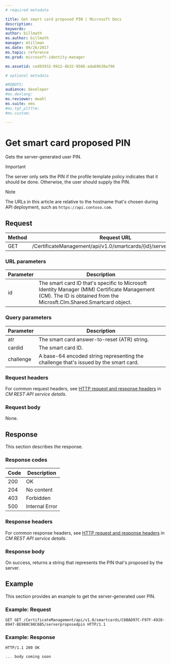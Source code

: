 ```yaml
---
# required metadata

title: Get smart card proposed PIN | Microsoft Docs
description:
keywords:
author: billmath
ms.author: billmath
manager: mtillman
ms.date: 09/26/2017
ms.topic: reference
ms.prod: microsoft-identity-manager

ms.assetid: ced93932-9912-4b32-9586-ada69b38a796

# optional metadata

#ROBOTS:
audience: developer
#ms.devlang:
ms.reviewer: mwahl
ms.suite: ems
#ms.tgt_pltfrm:
#ms.custom:

---
```


# Get smart card proposed PIN
Gets the server-generated user PIN.

>[!IMPORTANT]
>The server only sets the PIN if the profile template policy indicates that it should be done. Otherwise, the user should supply the PIN.

>[!NOTE]
>The URLs in this article are relative to the hostname that's chosen during API deployment, such as `https://api.contoso.com`.

## Request

Method  |Request URL  
---------|---------
GET     |/CertificateManagement/api/v1.0/smartcards/{id}/serverproposedpin

### URL parameters

Parameter | Description
---------|------------
id | The smart card ID that's specific to Microsoft Identity Manager (MIM) Certificate Management (CM). The ID is obtained from the Microsft.Clm.Shared.Smartcard object.

### Query parameters

Parameter | Description
---------|------------
atr | The smart card answer-to-reset (ATR) string.
cardid | The smart card ID.
challenge | A base-64 encoded string representing the challenge that's issued by the smart card.

### Request headers
For common request headers, see [HTTP request and response headers](certificate-management-rest-api-service-details.md#http-request-and-response-headers) in *CM REST API service details*.

### Request body
None.

## Response
This section describes the response.

### Response codes

Code  |Description  
---------|---------
200 | OK
204 | No content
403 | Forbidden
500 | Internal Error

### Response headers
For common response headers, see [HTTP request and response headers](certificate-management-rest-api-service-details.md#http-request-and-response-headers) in *CM REST API service details*.

### Response body
On success, returns a string that represents the PIN that's proposed by the server.

## Example
This section provides an example to get the server-generated user PIN.

### Example: Request

```
GET GET /CertificateManagement/api/v1.0/smartcards/C6BAD97C-F97F-4920-8947-BE980C98C6B5/serverproposedpin HTTP/1.1
```

### Example: Response

```
HTTP/1.1 200 OK

... body coming soon
```       
